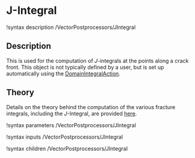 # J-Integral

!syntax description /VectorPostprocessors/JIntegral

## Description

This is used for the computation of $J$-integrals at the points along a crack front. This object is not typically defined by a user, but is set up automatically using the [DomainIntegralAction](/DomainIntegralAction.md).

## Theory

Details on the theory behind the computation of the various fracture integrals, including the $J$-Integral, are provided [here](FractureIntegrals.md).

!syntax parameters /VectorPostprocessors/JIntegral

!syntax inputs /VectorPostprocessors/JIntegral

!syntax children /VectorPostprocessors/JIntegral
